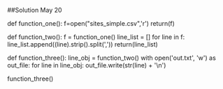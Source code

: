 ##Solution May 20

def function_one():
	f=open("sites_simple.csv",'r')
	return(f)

def function_two():
    f = function_one()
    line_list = []
    for line in f:     
		line_list.append((line).strip().split(','))
    return(line_list)

def function_three():
    line_obj = function_two()
    with open('out.txt', 'w') as out_file:
        for line in line_obj:
            out_file.write(str(line) + '\n')

function_three()

